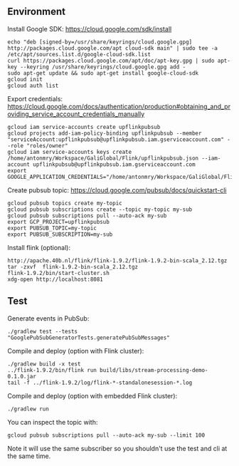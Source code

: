 ## Environment

Install Google SDK: https://cloud.google.com/sdk/install

```
echo "deb [signed-by=/usr/share/keyrings/cloud.google.gpg] http://packages.cloud.google.com/apt cloud-sdk main" | sudo tee -a /etc/apt/sources.list.d/google-cloud-sdk.list
curl https://packages.cloud.google.com/apt/doc/apt-key.gpg | sudo apt-key --keyring /usr/share/keyrings/cloud.google.gpg add -
sudo apt-get update && sudo apt-get install google-cloud-sdk
gcloud init
gcloud auth list
```

Export credentials: https://cloud.google.com/docs/authentication/production#obtaining_and_providing_service_account_credentials_manually

```
gcloud iam service-accounts create upflinkpubsub
gcloud projects add-iam-policy-binding upflinkpubsub --member "serviceAccount:upflinkpubsub@upflinkpubsub.iam.gserviceaccount.com" --role "roles/owner"
gcloud iam service-accounts keys create /home/antonmry/Workspace/GaliGlobal/Flink/upflinkpubsub.json --iam-account upflinkpubsub@upflinkpubsub.iam.gserviceaccount.com
export GOOGLE_APPLICATION_CREDENTIALS="/home/antonmry/Workspace/GaliGlobal/Flink/upflinkpubsub.json"
```

Create pubsub topic: https://cloud.google.com/pubsub/docs/quickstart-cli

```
gcloud pubsub topics create my-topic
gcloud pubsub subscriptions create --topic my-topic my-sub
gcloud pubsub subscriptions pull --auto-ack my-sub
export GCP_PROJECT=upflinkpubsub
export PUBSUB_TOPIC=my-topic
export PUBSUB_SUBSCRIPTION=my-sub
```

Install flink (optional):

```
http://apache.40b.nl/flink/flink-1.9.2/flink-1.9.2-bin-scala_2.12.tgz
tar -zxvf  flink-1.9.2-bin-scala_2.12.tgz
flink-1.9.2/bin/start-cluster.sh
xdg-open http://localhost:8081
```

## Test

Generate events in PubSub:

```
./gradlew test --tests "GooglePubSubGeneratorTests.generatePubSubMessages"
```

Compile and deploy (option with Flink cluster):

```
./gradlew build -x test
../flink-1.9.2/bin/flink run build/libs/stream-processing-demo-0.1.0.jar
tail -f ../flink-1.9.2/log/flink-*-standalonesession-*.log
```

Compile and deploy (option with embedded Flink cluster):

```
./gradlew run
```

You can inspect the topic with:

```
gcloud pubsub subscriptions pull --auto-ack my-sub --limit 100
```

Note it will use the same subscriber so you shouldn't use the test and cli at the same time.
